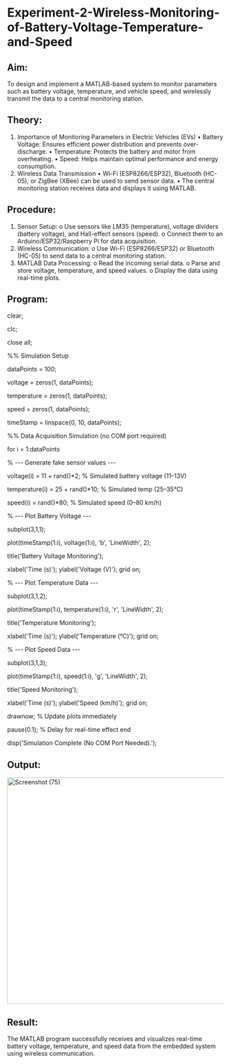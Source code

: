 # Experiment-2-Wireless-Monitoring-of-Battery-Voltage-Temperature-and-Speed

## Aim:
To design and implement a MATLAB-based system to monitor parameters such as battery voltage, temperature, and vehicle speed, and wirelessly transmit the data to a central monitoring station.
 
## Theory:
1. Importance of Monitoring Parameters in Electric Vehicles (EVs)
•	Battery Voltage: Ensures efficient power distribution and prevents over-discharge.
•	Temperature: Protects the battery and motor from overheating.
•	Speed: Helps maintain optimal performance and energy consumption.
2. Wireless Data Transmission
•	Wi-Fi (ESP8266/ESP32), Bluetooth (HC-05), or ZigBee (XBee) can be used to send sensor data.
•	The central monitoring station receives data and displays it using MATLAB.
 
## Procedure:
1.	Sensor Setup:
o	Use sensors like LM35 (temperature), voltage dividers (battery voltage), and Hall-effect sensors (speed).
o	Connect them to an Arduino/ESP32/Raspberry Pi for data acquisition.
2.	Wireless Communication:
o	Use Wi-Fi (ESP8266/ESP32) or Bluetooth (HC-05) to send data to a central monitoring station.
3.	MATLAB Data Processing:
o	Read the incoming serial data.
o	Parse and store voltage, temperature, and speed values.
o	Display the data using real-time plots.
 
## Program:

clear;

clc;

close all;

%% Simulation Setup

dataPoints = 100;

voltage = zeros(1, dataPoints);

temperature = zeros(1, dataPoints);

speed = zeros(1, dataPoints);

timeStamp = linspace(0, 10, dataPoints);

%% Data Acquisition Simulation (no COM port required)

for i = 1:dataPoints

% --- Generate fake sensor values ---

voltage(i)     = 11 + rand()*2;     % Simulated battery voltage (11–13V)

temperature(i) = 25 + rand()*10;    % Simulated temp (25–35°C)

speed(i)       = rand()*80;         % Simulated speed (0–80 km/h)


% --- Plot Battery Voltage ---

subplot(3,1,1);

plot(timeStamp(1:i), voltage(1:i), 'b', 'LineWidth', 2);

title('Battery Voltage Monitoring');

xlabel('Time (s)'); ylabel('Voltage (V)'); grid on;


% --- Plot Temperature Data ---

subplot(3,1,2);

plot(timeStamp(1:i), temperature(1:i), 'r', 'LineWidth', 2);

title('Temperature Monitoring');

xlabel('Time (s)'); ylabel('Temperature (°C)'); grid on;


% --- Plot Speed Data ---

subplot(3,1,3);

plot(timeStamp(1:i), speed(1:i), 'g', 'LineWidth', 2);

title('Speed Monitoring');

xlabel('Time (s)'); ylabel('Speed (km/h)'); grid on;

drawnow;          % Update plots immediately

pause(0.1);       % Delay for real-time effect
end

disp('Simulation Complete (No COM Port Needed).');


## Output:

<img width="1029" height="526" alt="Screenshot (75)" src="https://github.com/user-attachments/assets/326e9e3d-04ff-4039-afc3-c2aeced793b0" />

 
## Result:
The MATLAB program successfully receives and visualizes real-time battery voltage, temperature, and speed data from the embedded system using wireless communication.

